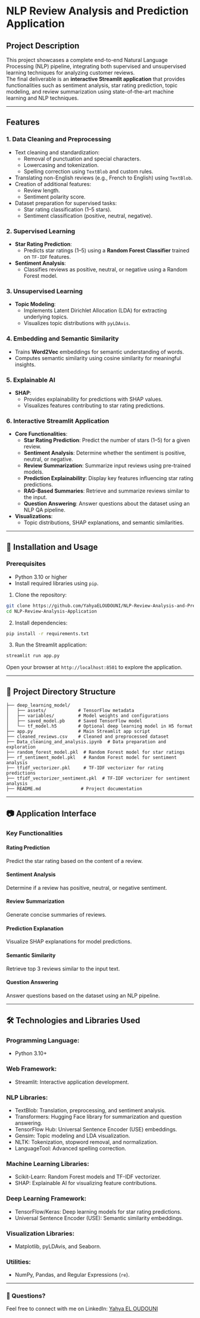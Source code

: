 # NLP Review Analysis and Prediction Application

## Project Description

This project showcases a complete end-to-end Natural Language Processing (NLP) pipeline, integrating both supervised and unsupervised learning techniques for analyzing customer reviews.  
The final deliverable is an **interactive Streamlit application** that provides functionalities such as sentiment analysis, star rating prediction, topic modeling, and review summarization using state-of-the-art machine learning and NLP techniques.

---

## Features

### 1. **Data Cleaning and Preprocessing**
- Text cleaning and standardization:
  - Removal of punctuation and special characters.
  - Lowercasing and tokenization.
  - Spelling correction using `TextBlob` and custom rules.
- Translating non-English reviews (e.g., French to English) using `TextBlob`.
- Creation of additional features:
  - Review length.
  - Sentiment polarity score.
- Dataset preparation for supervised tasks:
  - Star rating classification (1–5 stars).
  - Sentiment classification (positive, neutral, negative).

### 2. **Supervised Learning**
- **Star Rating Prediction**:
  - Predicts star ratings (1–5) using a **Random Forest Classifier** trained on `TF-IDF` features.
- **Sentiment Analysis**:
  - Classifies reviews as positive, neutral, or negative using a Random Forest model.

### 3. **Unsupervised Learning**
- **Topic Modeling**:
  - Implements Latent Dirichlet Allocation (LDA) for extracting underlying topics.
  - Visualizes topic distributions with `pyLDAvis`.

### 4. **Embedding and Semantic Similarity**
- Trains **Word2Vec** embeddings for semantic understanding of words.  
- Computes semantic similarity using cosine similarity for meaningful insights.

### 5. **Explainable AI**
- **SHAP**:
  - Provides explainability for predictions with SHAP values.
  - Visualizes features contributing to star rating predictions.

### 6. **Interactive Streamlit Application**
- **Core Functionalities**:
  - **Star Rating Prediction**: Predict the number of stars (1–5) for a given review.  
  - **Sentiment Analysis**: Determine whether the sentiment is positive, neutral, or negative.  
  - **Review Summarization**: Summarize input reviews using pre-trained models.  
  - **Prediction Explainability**: Display key features influencing star rating predictions.  
  - **RAG-Based Summaries**: Retrieve and summarize reviews similar to the input.  
  - **Question Answering**: Answer questions about the dataset using an NLP QA pipeline.  
- **Visualizations**:
  - Topic distributions, SHAP explanations, and semantic similarities.

---

## 🚀 Installation and Usage

### Prerequisites
- Python 3.10 or higher
- Install required libraries using `pip`.

1. Clone the repository:

```bash
git clone https://github.com/YahyaELOUDOUNI/NLP-Review-Analysis-and-Prediction-Application.git
cd NLP-Review-Analysis-Application
```

2. Install dependencies:

```bash
pip install -r requirements.txt
```

3. Run the Streamlit application:

```bash
streamlit run app.py
```

Open your browser at `http://localhost:8501` to explore the application.

---

## 📁 Project Directory Structure

```
├── deep_learning_model/
│   ├── assets/            # TensorFlow metadata
│   ├── variables/         # Model weights and configurations
│   ├── saved_model.pb     # Saved TensorFlow model
│   └── tf_model.h5        # Optional deep learning model in H5 format
├── app.py                 # Main Streamlit app script
├── cleaned_reviews.csv    # Cleaned and preprocessed dataset
├── Data_cleaning_and_analysis.ipynb  # Data preparation and exploration
├── random_forest_model.pkl  # Random Forest model for star ratings
├── rf_sentiment_model.pkl   # Random Forest model for sentiment analysis
├── tfidf_vectorizer.pkl     # TF-IDF vectorizer for rating predictions
├── tfidf_vectorizer_sentiment.pkl  # TF-IDF vectorizer for sentiment analysis
├── README.md               # Project documentation
```

---

## 📷 Application Interface

### Key Functionalities
#### Rating Prediction
Predict the star rating based on the content of a review.

#### Sentiment Analysis
Determine if a review has positive, neutral, or negative sentiment.

#### Review Summarization
Generate concise summaries of reviews.

#### Prediction Explanation
Visualize SHAP explanations for model predictions.

#### Semantic Similarity
Retrieve top 3 reviews similar to the input text.

#### Question Answering
Answer questions based on the dataset using an NLP pipeline.

---

## 🛠 Technologies and Libraries Used

### Programming Language:
- Python 3.10+

### Web Framework:
- Streamlit: Interactive application development.

### NLP Libraries:
- TextBlob: Translation, preprocessing, and sentiment analysis.  
- Transformers: Hugging Face library for summarization and question answering.  
- TensorFlow Hub: Universal Sentence Encoder (USE) embeddings.  
- Gensim: Topic modeling and LDA visualization.  
- NLTK: Tokenization, stopword removal, and normalization.  
- LanguageTool: Advanced spelling correction.  

### Machine Learning Libraries:
- Scikit-Learn: Random Forest models and TF-IDF vectorizer.  
- SHAP: Explainable AI for visualizing feature contributions.  

### Deep Learning Framework:
- TensorFlow/Keras: Deep learning models for star rating predictions.  
- Universal Sentence Encoder (USE): Semantic similarity embeddings.  

### Visualization Libraries:
- Matplotlib, pyLDAvis, and Seaborn.

### Utilities:
- NumPy, Pandas, and Regular Expressions (`re`).

---

### 🚀 Questions?

Feel free to connect with me on LinkedIn: [Yahya EL OUDOUNI](https://www.linkedin.com/in/yahya-el-oudouni/)